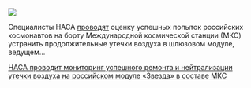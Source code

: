 <!--2025-06-15 07:39:24-->
<div class="yb">
  <div class="rss habr"><img src="https://habrastorage.org/getpro/habr/upload_files/41c/4ff/337/41c4ff3373dbb74b70ff97245b269239.jpeg" /><p>Специалисты НАСА <a href="https://spacepolicyonline.com/news/nasa-confirming-success-of-iss-leak-repairs-before-finalizing-ax-4-launch-date/" rel="noopener noreferrer nofollow">проводят</a> оценку успешных попыток российских космонавтов на&nbsp;борту Международной космической станции (МКС) устранить продолжительные утечки воздуха в&nbsp;шлюзовом модуле, ведущем... <p class="titl"><a href="https://habr.com/ru/news/918472/?utm_source=habrahabr&utm_medium=rss&utm_campaign=918472">НАСА проводит мониторинг успешного ремонта и нейтрализации утечки воздуха на российском модуле «Звезда» в составе МКС</a></p></div>
</div>

